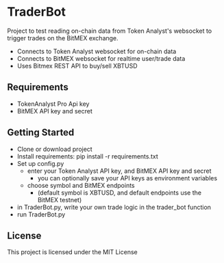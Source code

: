 # TraderBot

Project to test reading on-chain data from
Token Analyst's websocket to trigger trades on the
BitMEX exchange.

- Connects to Token Analyst websocket for on-chain data
- Connects to BitMEX websocket for realtime user/trade data
- Uses Bitmex REST API to buy/sell XBTUSD


## Requirements

- TokenAnalyst Pro Api key
- BitMEX API key and secret


## Getting Started

- Clone or download project
- Install requirements: pip install -r requirements.txt
- Set up config.py 
    - enter your Token Analyst API key, and BitMEX API key and secret
        - you can optionally save your API keys as environment variables
    - choose symbol and BitMEX endpoints 
        - (default symbol is XBTUSD, and default endpoints use the BitMEX testnet)
- in TraderBot.py, write your own trade logic in the trader_bot function 
- run TraderBot.py 


## License

This project is licensed under the MIT License 

